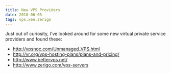 ```yaml
---
title: New VPS Providers
date: 2010-06-05
tags: vps,xen,zerigo
---
```

Just out of curiosity, I've looked around for some new virtual private service providers and found these:

* <http://vpsnoc.com/Unmanaged_VPS.html>
* <http://vr.org/vps-hosting-plans/plans-and-pricing/>
* <http://www.bettervps.net/>
* <http://www.zerigo.com/vps-servers>

